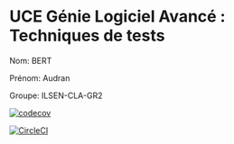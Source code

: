 # UCE Génie Logiciel Avancé : Techniques de tests

Nom: BERT

Prénom: Audran

Groupe: ILSEN-CLA-GR2


[![codecov](https://codecov.io/gh/AudranBert/ceri-m1-techniques-de-test/branch/master/graph/badge.svg?token=XMT8AS337Q)](https://codecov.io/gh/AudranBert/ceri-m1-techniques-de-test)

[![CircleCI](https://circleci.com/gh/AudranBert/ceri-m1-techniques-de-test/tree/master.svg?style=svg)](https://circleci.com/gh/AudranBert/ceri-m1-techniques-de-test/tree/master)